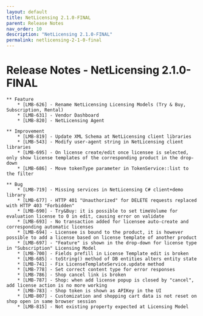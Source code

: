 ```yaml
---
layout: default
title: NetLicensing 2.1.0-FINAL
parent: Release Notes
nav_order: 10
description: "NetLicensing 2.1.0-FINAL"
permalink: netlicensing-2-1-0-final
---
```


Release Notes - NetLicensing 2.1.0-FINAL
========================================

    ** Feature
        * [LMB-626] - Rename NetLicensing Licensing Models (Try & Buy, Subscription, Rental)
        * [LMB-631] - Vendor Dashboard
        * [LMB-820] - NetLicensing Agent

    ** Improvement
        * [LMB-819] - Update XML Schema at NetLicensing client libraries
        * [LMB-543] - Modify user-agent string in NetLicensing client libraries
        * [LMB-695] - On license create/edit once licensee is selected, only show license templates of the corresponding product in the drop-down
        * [LMB-686] - Move tokenType parameter in TokenService::list to the filter

    ** Bug
        * [LMB-719] - Missing services in NetLicensing C# client+demo library
        * [LMB-677] - HTTP 401 "Unauthorized" for DELETE requests replaced with HTTP 403 "Forbidden"
        * [LMB-690] - Try&Buy: it is possible to set timeVolume for evaluation license to 0 in edit, causing error on validate
        * [LMB-693] - No transaction added for licensee auto-create and corresponding automatic licenses
        * [LMB-694] - Licensee is bound to the product, it is however possible to add a license based on license template of another product
        * [LMB-697] - "Feature" is shown in the drop-down for license type in "Subscription" Licensing Model
        * [LMB-700] - Fields prefill in License Template edit is broken
        * [LMB-685] - toString() method of DB entities alters entity state
        * [LMB-741] - Fix LicenseTemplateService.update method
        * [LMB-778] - Set correct content type for error responses
        * [LMB-786] - Shop cancel link is broken
        * [LMB-787] - Shop: when add license popup is closed by "cancel", add license action is no more working
        * [LMB-783] - Shop token is shown as APIKey in the UI
        * [LMB-807] - Customization and shopping cart data is not reset on shop open in same browser session
        * [LMB-815] - Not existing property expected at Licensing Model
